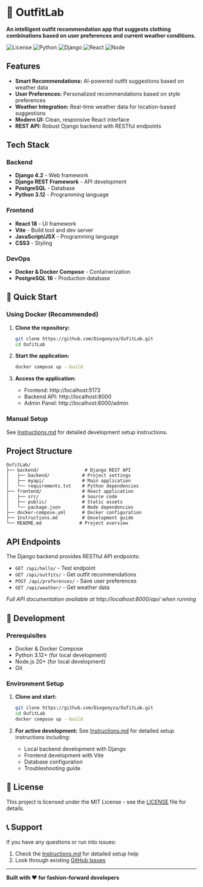 # 👗 OutfitLab

**An intelligent outfit recommendation app that suggests clothing combinations based on user preferences and current weather conditions.**

![License](https://img.shields.io/badge/license-MIT-blue.svg)
![Python](https://img.shields.io/badge/python-3.12-blue.svg)
![Django](https://img.shields.io/badge/django-4.2-green.svg)
![React](https://img.shields.io/badge/react-18.0-61dafb.svg)
![Node](https://img.shields.io/badge/node-20.0-green.svg)

## Features

- **Smart Recommendations:** AI-powered outfit suggestions based on weather data
- **User Preferences:** Personalized recommendations based on style preferences
- **Weather Integration:** Real-time weather data for location-based suggestions
- **Modern UI:** Clean, responsive React interface
- **REST API:** Robust Django backend with RESTful endpoints

## Tech Stack

### Backend
- **Django 4.2** - Web framework
- **Django REST Framework** - API development
- **PostgreSQL** - Database
- **Python 3.12** - Programming language

### Frontend
- **React 18** - UI framework
- **Vite** - Build tool and dev server
- **JavaScript/JSX** - Programming language
- **CSS3** - Styling

### DevOps
- **Docker & Docker Compose** - Containerization
- **PostgreSQL 16** - Production database

## 🚀 Quick Start

### Using Docker (Recommended)

1. **Clone the repository:**
   ```bash
   git clone https://github.com/Diegoeyza/OufitLab.git
   cd OufitLab
   ```

2. **Start the application:**
   ```bash
   docker compose up --build
   ```

3. **Access the application:**
   - Frontend: http://localhost:5173
   - Backend API: http://localhost:8000
   - Admin Panel: http://localhost:8000/admin

### Manual Setup

See [Instructions.md](Instructions.md) for detailed development setup instructions.

## Project Structure

```
OufitLab/
├── backend/                 # Django REST API
│   ├── backend/            # Project settings
│   ├── myapi/              # Main application
│   └── requirements.txt    # Python dependencies
├── frontend/               # React application
│   ├── src/                # Source code
│   ├── public/             # Static assets
│   └── package.json        # Node dependencies
├── docker-compose.yml      # Docker configuration
├── Instructions.md         # Development guide
└── README.md              # Project overview
```

## API Endpoints

The Django backend provides RESTful API endpoints:

- `GET /api/hello/` - Test endpoint
- `GET /api/outfits/` - Get outfit recommendations
- `POST /api/preferences/` - Save user preferences
- `GET /api/weather/` - Get weather data

*Full API documentation available at http://localhost:8000/api/ when running*

## 🔧 Development

### Prerequisites
- Docker & Docker Compose
- Python 3.12+ (for local development)
- Node.js 20+ (for local development)
- Git

### Environment Setup

1. **Clone and start:**
   ```bash
   git clone https://github.com/Diegoeyza/OufitLab.git
   cd OufitLab
   docker compose up --build
   ```

2. **For active development:**
   See [Instructions.md](Instructions.md) for detailed setup instructions including:
   - Local backend development with Django
   - Frontend development with Vite
   - Database configuration
   - Troubleshooting guide


## 📄 License

This project is licensed under the MIT License - see the [LICENSE](LICENSE) file for details.

## 📞 Support

If you have any questions or run into issues:

1. Check the [Instructions.md](Instructions.md) for detailed setup help
2. Look through existing [GitHub Issues](https://github.com/Diegoeyza/OufitLab/issues)

---

**Built with ❤️ for fashion-forward developers**

